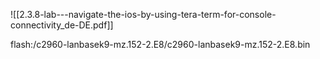 
![[2.3.8-lab---navigate-the-ios-by-using-tera-term-for-console-connectivity_de-DE.pdf]]

flash:/c2960-lanbasek9-mz.152-2.E8/c2960-lanbasek9-mz.152-2.E8.bin
